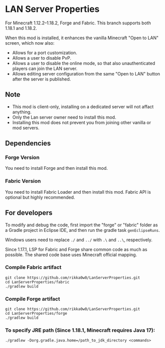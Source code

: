 # LAN Server Properties
For Minecraft 1.12.2–1.18.2, Forge and Fabric.
This branch supports both 1.18.1 and 1.18.2.

When this mod is installed, it enhances the vanilla Minecraft "Open to LAN" screen, which now also:
* Allows for a port customization.
* Allows a user to disable PvP.
* Allows a user to disable the online mode, so that also unauthenticated players can join the LAN server.
* Allows editing server configuration from the same "Open to LAN" button after the server is published.

## Note
* This mod is client-only, installing on a dedicated server will not affact anything.
* Only the Lan server owner need to install this mod.
* Installing this mod does not prevent you from joining other vanilla or mod servers.

## Dependencies
### Forge Version
You need to install Forge and then install this mod.

### Fabric Version
You need to install Fabric Loader and then install this mod. Fabric API is optional but highly recommended.

## For developers
To modify and debug the code, first import the "forge" or "fabric" folder as a Gradle project in Eclipse IDE, and then run the gradle task `genEclipseRuns`.

Windows users need to replace `./` and `../` with `.\` and `..\`, respectively.

Since 1.17.1, LSP for Fabric and Forge share common code as much as possible. The shared code base uses Minecraft official mapping.

### Compile Fabric artifact
```
git clone https://github.com/rikka0w0/LanServerProperties.git
cd LanServerProperties/fabric
./gradlew build
```

### Compile Forge artifact
```
git clone https://github.com/rikka0w0/LanServerProperties.git
cd LanServerProperties/forge
./gradlew build
```

### To specify JRE path (Since 1.18.1, Minecraft requires Java 17):
```
./gradlew -Dorg.gradle.java.home=/path_to_jdk_directory <commands>
```
